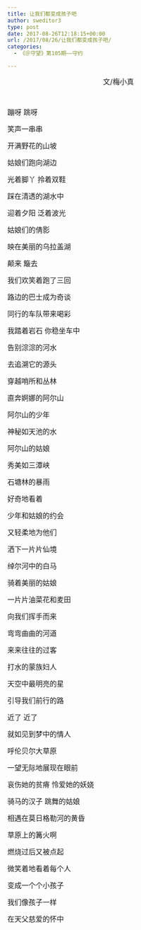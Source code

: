 ```yaml
---
title: 让我们都变成孩子吧
author: sweditor3
type: post
date: 2017-08-26T12:18:15+00:00
url: /2017/08/26/让我们都变成孩子吧/
categories:
  - 《＠守望》第105期——守约

---
```

<p style="text-align: center;">
  <span style="font-size: 12pt;">文/梅小真</span>
</p>

&nbsp;

<span style="font-size: 12pt;">蹦呀 跳呀 </span>
  
<span style="font-size: 12pt;">笑声一串串</span>
  
<span style="font-size: 12pt;">开满野花的山坡</span>
  
<span style="font-size: 12pt;">姑娘们跑向湖边</span>
  
<span style="font-size: 12pt;">光着脚丫 拎着双鞋</span>
  
<span style="font-size: 12pt;">踩在清透的湖水中</span>
  
<span style="font-size: 12pt;">迎着夕阳 泛着波光</span>
  
<span style="font-size: 12pt;">姑娘们的倩影</span>
  
<span style="font-size: 12pt;">映在美丽的乌拉盖湖</span>

<span style="font-size: 12pt;">颠来 簸去</span>
  
<span style="font-size: 12pt;">我们欢笑着跑了三回</span>
  
<span style="font-size: 12pt;">路边的巴士成为奇谈</span>
  
<span style="font-size: 12pt;">同行的车队带来喝彩</span>
  
<span style="font-size: 12pt;">我踏着岩石 你稳坐车中</span>
  
<span style="font-size: 12pt;">告别淙淙的河水</span>
  
<span style="font-size: 12pt;">去追溯它的源头</span>
  
<span style="font-size: 12pt;">穿越哨所和丛林</span>
  
<span style="font-size: 12pt;">直奔婀娜的阿尔山</span>

<span style="font-size: 12pt;">阿尔山的少年</span>
  
<span style="font-size: 12pt;">神秘如天池的水</span>
  
<span style="font-size: 12pt;">阿尔山的姑娘</span>
  
<span style="font-size: 12pt;">秀美如三潭峡</span>
  
<span style="font-size: 12pt;">石塘林的暴雨</span>
  
<span style="font-size: 12pt;">好奇地看着</span>
  
<span style="font-size: 12pt;">少年和姑娘的约会</span>
  
<span style="font-size: 12pt;">又轻柔地为他们</span>
  
<span style="font-size: 12pt;">洒下一片片仙境</span>

<span style="font-size: 12pt;">绰尔河中的白马</span>
  
<span style="font-size: 12pt;">骑着美丽的姑娘</span>
  
<span style="font-size: 12pt;">一片片油菜花和麦田</span>
  
<span style="font-size: 12pt;">向我们挥手而来</span>
  
<span style="font-size: 12pt;">弯弯曲曲的河道</span>
  
<span style="font-size: 12pt;">来来往往的过客</span>
  
<span style="font-size: 12pt;">打水的蒙族妇人</span>
  
<span style="font-size: 12pt;">天空中最明亮的星</span>
  
<span style="font-size: 12pt;">引导我们前行的路</span>

<span style="font-size: 12pt;">近了 近了</span>
  
<span style="font-size: 12pt;">就如见到梦中的情人</span>
  
<span style="font-size: 12pt;">呼伦贝尔大草原</span>
  
<span style="font-size: 12pt;">一望无际地展现在眼前</span>
  
<span style="font-size: 12pt;">哀伤她的贫瘠 怜爱她的妖娆</span>
  
<span style="font-size: 12pt;">骑马的汉子 跳舞的姑娘</span>
  
<span style="font-size: 12pt;">相遇在莫日格勒河的黄昏</span>
  
<span style="font-size: 12pt;">草原上的篝火啊</span>
  
<span style="font-size: 12pt;">燃烧过后又被点起</span>
  
<span style="font-size: 12pt;">微笑着地看着每个人</span>
  
<span style="font-size: 12pt;">变成一个个小孩子</span>

<span style="font-size: 12pt;">我们像孩子一样</span>
  
<span style="font-size: 12pt;">在天父慈爱的怀中</span>

&nbsp;